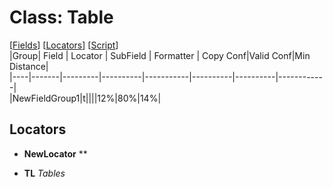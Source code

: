 # Class: Table
[[Fields](#Fields)] [[Locators](#Locators)]  [[Script](Table.vb)]  
|Group| Field | Locator | SubField | Formatter | Copy Conf|Valid Conf|Min Distance|  
|----|-------|---------|----------|-----------|----------|----------|------------|  
|NewFieldGroup1|t||||12%|80%|14%|  
## Locators
* **NewLocator** **  
  
* **TL** *Tables*  
  
